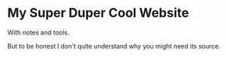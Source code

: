 # My Super Duper Cool Website

With notes and tools.

But to be honest I don't quite understand why you might need its source.
